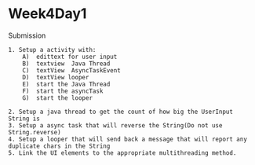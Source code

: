 # Week4Day1
Submission

    1. Setup a activity with:
        A)  edittext for user input
        B)  textview  Java Thread
        C)  textView  AsyncTaskEvent
        D)  textView looper
        E)  start the Java Thread
        F)  start the asyncTask
        G)  start the looper

    2. Setup a java thread to get the count of how big the UserInput String is
    3. Setup a async task that will reverse the String(Do not use String.reverse)
    4. Setup a looper that will send back a message that will report any duplicate chars in the String
    5. Link the UI elements to the appropriate multithreading method.
